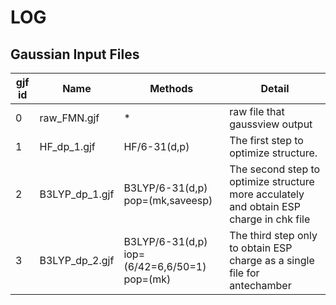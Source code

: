 # LOG

## Gaussian Input Files

|gjf id|Name|Methods|Detail|
|---|---|---|---|
|0|raw_FMN.gjf|*|raw file that gaussview output|
|1|HF_dp_1.gjf|HF/6-31(d,p)|The first step to optimize structure.|
|2|B3LYP_dp_1.gjf|B3LYP/6-31(d,p) pop=(mk,saveesp)|The second step to optimize structure more acculately and obtain ESP charge in chk file|
|3|B3LYP_dp_2.gjf|B3LYP/6-31(d,p) iop=(6/42=6,6/50=1) pop=(mk)|The third step only to obtain ESP charge as a single file for antechamber|
